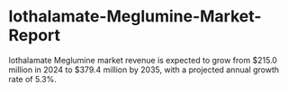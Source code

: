 # Iothalamate-Meglumine-Market-Report
Iothalamate Meglumine market revenue is expected to grow from $215.0 million in 2024 to $379.4 million by 2035, with a projected annual growth rate of 5.3%.
